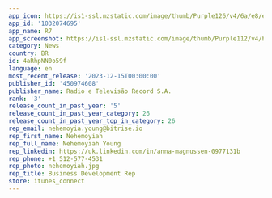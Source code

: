 ```yaml
---
app_icon: https://is1-ssl.mzstatic.com/image/thumb/Purple126/v4/6a/e8/ed/6ae8ede9-a6b1-f89d-1e88-e0601c1abef3/AppIcon-0-0-1x_U007emarketing-0-4-0-0-GLES2_U002c0-85-220.jpeg/1024x1024bb.png
app_id: '1032074695'
app_name: R7
app_screenshot: https://is1-ssl.mzstatic.com/image/thumb/Purple112/v4/ba/9c/de/ba9cdec9-64f2-025c-b7dd-8d15de5bd3c1/9bf7557c-667c-4997-ad32-222ab91ee070_01.png/1242x2688bb.png
category: News
country: BR
id: 4aRhpNN0o59f
language: en
most_recent_release: '2023-12-15T00:00:00'
publisher_id: '450974608'
publisher_name: Radio e Televisão Record S.A.
rank: '3'
release_count_in_past_year: '5'
release_count_in_past_year_category: 26
release_count_in_past_year_top_in_category: 26
rep_email: nehemoyia.young@bitrise.io
rep_first_name: Nehemoyiah
rep_full_name: Nehemoyiah Young
rep_linkedin: https://uk.linkedin.com/in/anna-magnussen-0977131b
rep_phone: +1 512-577-4531
rep_photo: nehemoyiah.jpg
rep_title: Business Development Rep
store: itunes_connect
---
```

